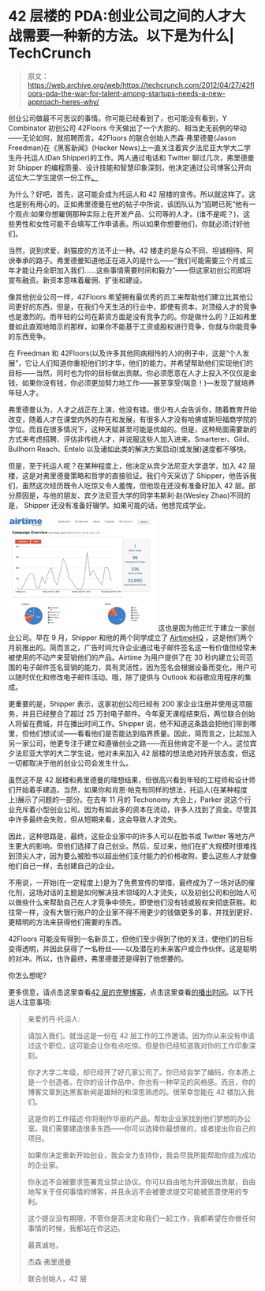 # 42 层楼的 PDA:创业公司之间的人才大战需要一种新的方法。以下是为什么| TechCrunch

> 原文：<https://web.archive.org/web/https://techcrunch.com/2012/04/27/42floors-pda-the-war-for-talent-among-startups-needs-a-new-approach-heres-why/>

创业公司做最不可思议的事情。你可能已经看到了，也可能没有看到，Y Combinator 初创公司 42Floors 今天做出了一个大胆的、相当史无前例的举动——无论如何，就招聘而言。42Floors 的联合创始人杰森·弗里德曼(Jason Freedman)在《黑客新闻》(Hacker News)上一直关注着宾夕法尼亚大学大二学生丹·托运人(Dan Shipper)的工作。两人通过电话和 Twitter 聊过几次，弗里德曼对 Shipper 的编程质量、设计技能和智慧印象深刻，他决定通过公司博客公开向这位大二学生提供一份工作[。](https://web.archive.org/web/20230327061512/http://42floors.com/blog/posts/consider-this-a-job-offer-to-work-at-42floors)

为什么？好吧，首先，这可能会成为托运人和 42 层楼的宣传。所以就这样了。这也是别有用心的。正如弗里德曼在他的帖子中所说，该团队认为“招聘已死”他有一个观点:如果你想雇佣那种实际上在开发产品、公司等的人才。(谁不是呢？)，这些男性和女性可能不会填写工作申请表。所以如果你想要他们，你就必须讨好他们。

当然，说到求爱，剥猫皮的方法不止一种。42 楼走的是与众不同、坦诚相待、阿谀奉承的路子。弗里德曼知道他正在进入的是什么——“我们可能需要三个月或三年才能让丹全职加入我们……这些事情需要时间和毅力”——但这家初创公司即将宣布融资。新资本意味着雇佣、扩张和建设。

像其他创业公司一样，42Floors 希望拥有最优秀的员工来帮助他们建立比其他公司更好的东西，但是，在我们今天生活的行业中，即使有资本，对顶级人才的竞争也是激烈的。而年轻的公司在薪资方面是没有竞争力的。你是做什么的？正如弗里曼如此直观地暗示的那样，如果你不能基于工资或股权进行竞争，你就与你能竞争的东西竞争。

在 Freedman 和 42Floors(以及许多其他同病相怜的人)的例子中，这是“个人发展”，它让人们知道你重视他们的才华，他们的能力，并希望帮助他们实现他们的目标——当然，同时也为你的目标做出贡献。你必须愿意在人才上投入不仅仅是金钱，如果你没有钱，你必须更加努力地工作——甚至享受(喘息！)—发现了就培养年轻人才。

弗里德曼认为，人才之战正在上演，他没有错。很少有人会告诉你，随着教育开始改变，随着人才在课堂内外的存在和发展，有很多人才没有哈佛或斯坦福商学院的学位。而且在很多情况下，这种天赋甚至可能是优越的。但是，这种局面需要新的方式来考虑招聘、评估非传统人才，并说服这些人加入进来。Smarterer、Gild、Bullhorn Reach、Entelo 以及诸如此类的解决方案启动(或发展)速度都不够快。

但是，至于托运人呢？在某种程度上，他决定从宾夕法尼亚大学退学，加入 42 层楼，这是对弗里德曼策略和哲学的直接验证。我们今天采访了 Shipper，他告诉我们，虽然这次经历既令人吃惊又令人羞愧，但他现在还没有准备好加入 42 层。部分原因是，与他的朋友、宾夕法尼亚大学的同学韦斯利·赵(Wesley Zhao)不同的是， Shipper 还没有准备好辍学。如果可能的话，他想完成学业。

[![](img/7da51f0af11fc547fa399f6407814d04.png "Screen shot 2012-04-26 at 7.54.18 PM")](https://web.archive.org/web/20230327061512/https://techcrunch.com/2012/04/27/42floors-pda-the-war-for-talent-among-startups-needs-a-new-approach-heres-why/screen-shot-2012-04-26-at-7-54-18-pm/) 这也是因为他正忙于建立一家创业公司。早在 9 月，Shipper 和他的两个同学成立了 [AirtimeHQ](https://web.archive.org/web/20230327061512/http://www.airtimehq.com/) ，这是他们两个月前推出的。简而言之，广告时间允许企业通过电子邮件签名这一有价值但经常未被使用的不动产来营销他们的产品。Airtime 为用户提供了在 30 秒内建立公司范围的电子邮件签名营销的能力，具有灵活性，因为签名会根据设备而变化，用户可以随时优化和修改电子邮件活动。哦，除了提供与 Outlook 和谷歌应用程序的集成。

更重要的是，Shipper 表示，这家初创公司已经有 200 家企业注册并使用这项服务，并且已经整合了超过 25 万封电子邮件。今年夏天课程结束后，两位联合创始人将留在费城，并在播出时间工作。Shipper 说，他不知道这条路会把他们带到哪里，但他们想试试——看看他们是否能达到临界质量。因此，简而言之，比起加入另一家公司，他更专注于建立和遵循创业之路——而且他肯定不是一个人。这位宾夕法尼亚大学的大二学生说，他对未来加入 42 层楼的想法绝对持开放态度，但这一切都取决于他的创业公司会发生什么。

虽然这不是 42 层楼和弗里德曼的理想结果，但很高兴看到年轻的工程师和设计师们开始着手建造。当然，如果你和肖恩·帕克有同样的想法，托运人(在某种程度上)展示了问题的一部分。在去年 11 月的 Techonomy 大会上，Parker 说这个行业充斥着小型创业公司。因为有如此多的资本在流动，许多人找到了资金。尽管其中许多最终会失败，但从短期来看，这会导致人才流失。

因此，这种思路是，最终，这些企业家中的许多人可以在脸书或 Twitter 等地方产生更大的影响，但他们选择了自己创业。然后，反过来，他们在扩大规模时很难找到顶尖人才，因为要么被脸书以超出他们支付能力的价格收购，要么这些人才就像他们自己一样，去创建自己的企业。

不用说，一开始(在一定程度上)是为了免费宣传的举措，最终成为了一场对话的催化剂，这场对话的主题是如何解决技术领域的人才流失，以及初创公司和创始人可以做些什么来帮助自己在人才竞争中领先，即使他们没有钱或股权来彻底获胜。和往常一样，没有大银行账户的企业家不得不用更少的钱做更多的事，并找到更好、更精明的方法来获得他们需要的东西。

42Floors 可能没有得到一名新员工，但他们至少得到了他的关注，使他们的目标变得透明，并因此获得了一名粉丝——以及潜在的未来客户或合作伙伴。这是聪明的对冲。所以，也许最终，弗里德曼还是得到了他想要的。

你怎么想呢?

更多信息，请点击这里查看[42 层的完整博客](https://web.archive.org/web/20230327061512/http://42floors.com/blog)，点击这里查看[的播出时间](https://web.archive.org/web/20230327061512/http://www.airtimehq.com/)。以下托运人注意事项:

> 亲爱的丹·托运人:
> 
> 请加入我们。就当这是一份在 42 层工作的工作邀请。因为你从来没有申请过这个职位，这可能会让你有点吃惊。但是你已经知道我对你的工作印象深刻。
> 
> 你才大学二年级，却已经开了好几家公司了。你已经自学了编码，你本质上是一个创造者。在你的设计作品中，你也有一种罕见的风格感。而且，你的博客文章到达黑客新闻是雄辩的和深思熟虑的。很荣幸您能在 42 楼加入我们。
> 
> 这是你的工作描述:你将制作华丽的产品，帮助企业家找到他们梦想的办公室。我们需要建造很多东西——你可以选择你最想做的，或者提出你自己的项目。
> 
> 如果你决定重新开始创业，我会全力支持你，我会尽我所能帮助你成为成功的企业家。
> 
> 你永远不会被要求签署竞业禁止协议。你可以自由地为开源做出贡献，自由地写关于任何事情的博客，并且永远不会被要求提交可能被恶意使用的专利。
> 
> 这个提议没有期限，不管你是否决定和我们一起工作，我都希望在你做任何事情的时候，我都站在你这边。
> 
> 最真诚地，
> 
> 杰森·弗里德曼
> 
> 联合创始人，42 层